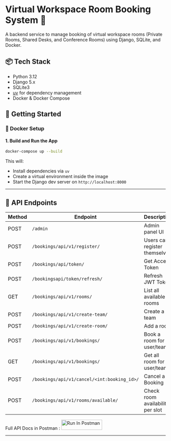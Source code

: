 # Virtual Workspace Room Booking System 🏢

A backend service to manage booking of virtual workspace rooms (Private Rooms, Shared Desks, and Conference Rooms) using Django, SQLite, and Docker.

## 📦 Tech Stack

- Python 3.12
- Django 5.x
- SQLite3
- [uv](https://github.com/astral-sh/uv) for dependency management
- Docker & Docker Compose



## 🚀 Getting Started

### 🐳 Docker Setup

#### 1. Build and Run the App

```bash
docker-compose up --build
```

This will:
- Install dependencies via `uv`
- Create a virtual environment inside the image
- Start the Django dev server on `http://localhost:8000`

---

## 🔧 API Endpoints  

| Method | Endpoint                            | Description                  |
|--------|-------------------------------------|------------------------------|
| POST    | `/admin`           | Admin panel UI  |
| POST    | `/bookings/api/v1/register/`           | Users can register themselves  |
| POST    | `/bookings/api/token/`           | Get Access Token  |
| POST    | `/bookingsapi/token/refresh/`           | Refresh JWT Token  |
| GET    | `/bookings/api/v1/rooms/`           | List all available rooms     |
| POST   | `/bookings/api/v1/create-team/`     | Create a team                |
| POST   | `/bookings/api/v1/create-room/`     | Add a room     |
| POST   | `/bookings/api/v1/bookings/`       | Book a room for user/team    |
| GET   | `/bookings/api/v1/bookings/`       | Get all room for user/team    |
| POST   | `/bookings/api/v1/cancel/<int:booking_id>/`       | Cancel a Booking     |
| POST   | `/bookings/api/v1/rooms/available/`       | Check room availability per slot     |


Full API Docs in Postman :
 [<img src="https://run.pstmn.io/button.svg" alt="Run In Postman" style="width: 128px; height: 32px;">](https://app.getpostman.com/run-collection/39923631-9d96fd55-c133-4ac2-bf49-f4c5aadf3afe?action=collection%2Ffork&source=rip_markdown&collection-url=entityId%3D39923631-9d96fd55-c133-4ac2-bf49-f4c5aadf3afe%26entityType%3Dcollection%26workspaceId%3D4cc2e364-8fbd-4245-a5a7-2685d793a1c5)

---

